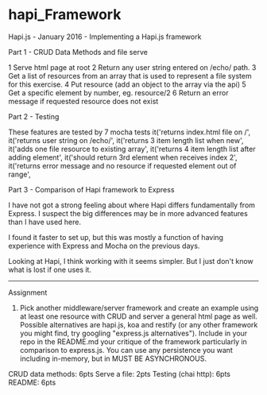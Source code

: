 # hapi_Framework

Hapi.js - January 2016 - Implementing a Hapi.js framework

Part 1 - CRUD Data Methods and file serve

1 Serve html page at root
2 Return any user string entered on /echo/ path.
3 Get a list of resources from an array that is used to represent a file system for this exercise.
4 Put resource (add an object to the array via the api)
5 Get a specific element by number, eg. resource/2
6 Return an error message if requested resource does not exist


Part 2 - Testing

These features are tested by 7 mocha tests
    it('returns index.html file on /',
    it('returns user string on /echo/',
    it('returns 3 item length list when new',
    it('adds one file resource to existing array',
    it('returns 4 item length list after adding element',
    it('should return 3rd element when receives index 2',
    it('returns error message and no resource if requested element out of range',


Part 3 - Comparison of Hapi framework to Express

I have not got a strong feeling about where Hapi differs fundamentally from Express.  I suspect the big differences may be in more advanced features than I have used here.

I found it faster to set up, but this was mostly a function of having experience with Express and Mocha on the previous days.

Looking at Hapi, I think working with it seems simpler.   But I just don't know what is lost if one uses it.



------------------------------------------

Assignment

1) Pick another middleware/server framework and create an example using at least one resource with CRUD and server a general html page as well. Possible alternatives are hapi.js, koa and restify (or any other framework you might find, try googling "express.js alternatives"). Include in your repo in the README.md your critique of the framework particularly in comparison to express.js. You can use any persistence you want including in-memory, but in MUST BE ASYNCHRONOUS.

CRUD data methods: 6pts
Serve a file: 2pts
Testing (chai http): 6pts
README: 6pts

